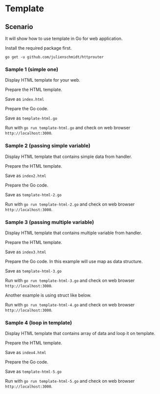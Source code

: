 # Template

## Scenario

It will show how to use template in Go for web application.

Install the required package first.

```
go get -u github.com/julienschmidt/httprouter
```

### Sample 1 (simple one)

Display HTML template for your web.

Prepare the HTML template.

Save as `index.html`

<script src="https://gist.github.com/sonyarianto/e29805ac7ea95cc28c44e07c75dc226a.js"></script>

Prepare the Go code.

Save as `template-html.go`

<script src="https://gist.github.com/sonyarianto/a4683d8e97a7d6bef7ccd0d7116b79db.js"></script>

Run with `go run template-html.go` and check on web browser `http://localhost:3000`.

### Sample 2 (passing simple variable)

Display HTML template that contains simple data from handler.

Prepare the HTML template.

Save as `index2.html`

<script src="https://gist.github.com/sonyarianto/529d9a39dfa27ba740057459d573ffae.js"></script>

Prepare the Go code.

Save as `template-html-2.go`

<script src="https://gist.github.com/sonyarianto/6667a480a776b2d0e31d18560521f609.js"></script>

Run with `go run template-html-2.go` and check on web browser `http://localhost:3000`.

### Sample 3 (passing multiple variable)

Display HTML template that contains multiple variable from handler.

Prepare the HTML template.

Save as `index3.html`

<script src="https://gist.github.com/sonyarianto/b4948c947aa2ed95c623be7a9245caa5.js"></script>

Prepare the Go code. In this example will use map as data structure.

Save as `template-html-3.go`

<script src="https://gist.github.com/sonyarianto/0b78b340106595407694d3894c2e9bc3.js"></script>

Run with `go run template-html-3.go` and check on web browser `http://localhost:3000`.

Another example is using struct like below.

<script src="https://gist.github.com/sonyarianto/a91eb9f9b7a8784fd071a748823b918d.js"></script>

Run with `go run template-html-4.go` and check on web browser `http://localhost:3000`.

### Sample 4 (loop in template)

Display HTML template that contains array of data and loop it on template.

Prepare the HTML template.

Save as `index4.html`

<script src="https://gist.github.com/sonyarianto/82c4c59ea4555a21b19e87a517ffcd7c.js"></script>

Prepare the Go code.

Save as `template-html-5.go`

<script src="https://gist.github.com/sonyarianto/0c07470ddbdf816eac627ea34128be75.js"></script>

Run with `go run template-html-5.go` and check on web browser `http://localhost:3000`.